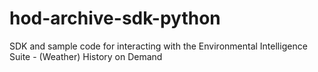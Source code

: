# hod-archive-sdk-python
SDK and sample code for interacting with the Environmental Intelligence Suite - (Weather) History on Demand
